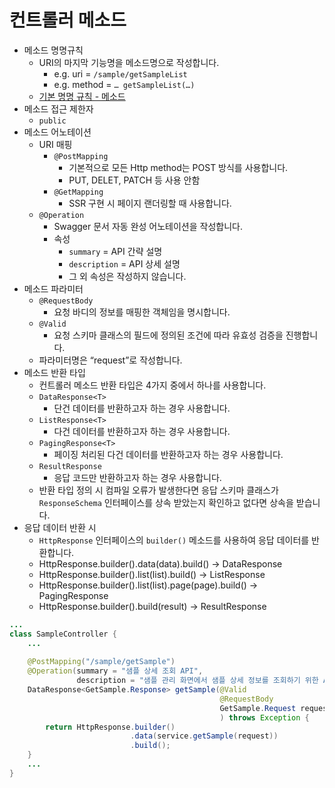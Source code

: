 # 컨트롤러 메소드

- 메소드 명명규칙
    - URI의 마지막 기능명을 메소드명으로 작성합니다.
        - e.g. uri = `/sample/getSampleList`
        - e.g. method = `… getSampleList(…)`
    - [기본 명명 규칙 - 메소드](default-namespace.md#메소드 "기본 명명 규칙 #메소드")
- 메소드 접근 제한자
    - `public`
- 메소드 어노테이션
    - URI 매핑
        - `@PostMapping`
            - 기본적으로 모든 Http method는 POST 방식를 사용합니다.
            - PUT, DELET, PATCH 등 사용 안함
        - `@GetMapping`
            - SSR 구현 시 페이지 랜더링할 때 사용합니다.
    - `@Operation`
        - Swagger 문서 자동 완성 어노테이션을 작성합니다.
        - 속성
            - `summary` = API 간략 설명
            - `description` = API 상세 설명
            - 그 외 속성은 작성하지 않습니다.
- 메소드 파라미터
    - `@RequestBody`
        - 요청 바디의 정보를 매핑한 객체임을 명시합니다.
    - `@Valid`
        - 요청 스키마 클래스의 필드에 정의된 조건에 따라 유효성 검증을 진행합니다.
    - 파라미터명은 “request”로 작성합니다.
- 메소드 반환 타입
    - 컨트롤러 메소드 반환 타입은 4가지 중에서 하나를 사용합니다.
    - `DataResponse<T>`
        - 단건 데이터를 반환하고자 하는 경우 사용합니다.
    - `ListResponse<T>`
        - 다건 데이터를 반환하고자 하는 경우 사용합니다.
    - `PagingResponse<T>`
        - 페이징 처리된 다건 데이터를 반환하고자 하는 경우 사용합니다.
    - `ResultResponse`
        - 응답 코드만 반환하고자 하는 경우 사용합니다.
    - 반환 타입 정의 시 컴파일 오류가 발생한다면 응답 스키마 클래스가 `ResponseSchema` 인터페이스를 상속 받았는지 확인하고 없다면 상속을 받습니다.
- 응답 데이터 반환 시
    - `HttpResponse` 인터페이스의 `builder()` 메소드를 사용하여 응답 데이터를 반환합니다.
    - HttpResponse.builder().data(data).build() → DataResponse
    - HttpResponse.builder().list(list).build() → ListResponse
    - HttpResponse.builder().list(list).page(page).build() → PagingResponse
    - HttpResponse.builder().build(result) → ResultResponse

```java
...
class SampleController {
	...
    
	@PostMapping("/sample/getSample")
    @Operation(summary = "샘플 상세 조회 API",	
               description = "샘플 관리 화면에서 샘플 상세 정보를 조회하기 위한 API")
    DataResponse<GetSample.Response> getSample(@Valid
                                               @RequestBody 
                                               GetSample.Request request
                                               ) throws Exception {
        return HttpResponse.builder()
                           .data(service.getSample(request))
                           .build();
    }
	...
}
```